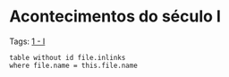 # Acontecimentos do século I 

Tags: [1 - I](../1%20-%20I.md)

```dataview
table without id file.inlinks
where file.name = this.file.name
```
